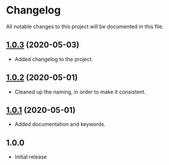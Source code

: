 # Changelog

All notable changes to this project will be documented in this file.

## [1.0.3](https://github.com/Obirah/cidr-deny-allow-transformer/compare/1.0.2...1.0.3) (2020-05-03)
* Added changelog to the project.

## [1.0.2](https://github.com/Obirah/cidr-deny-allow-transformer/compare/1.0.1...1.0.2) (2020-05-01)
* Cleaned up the naming, in order to make it consistent.

## [1.0.1](https://github.com/Obirah/cidr-deny-allow-transformer/compare/1.0.0...1.0.1) (2020-05-01)
* Added documentation and keywords.

## 1.0.0
* Initial release
